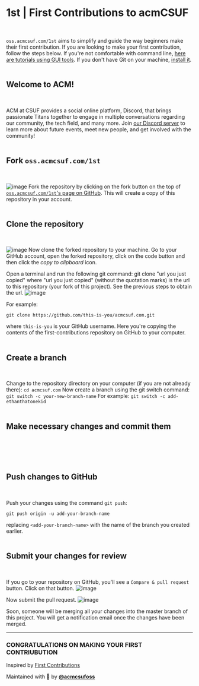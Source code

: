 # 1st | First Contributions to acmCSUF
<br>

`oss.acmcsuf.com/1st` aims to simplify and guide the way beginners make their first contribution. If you are looking to make your first contribution, follow the steps below. If you're not comfortable with command line, [here are tutorials using GUI tools](https://github.com/firstcontributions/first-contributions/blob/main/README.md#tutorials-using-other-tools). If you don't have Git on your machine, [install it](https://docs.github.com/en/get-started/getting-started-with-git/set-up-git).
<br> <br>


## Welcome to ACM!
<br>

ACM at CSUF provides a social online platform, Discord, that brings passionate Titans together to engage in multiple conversations regarding our community, the tech field, and many more. Join [our Discord server](https://acmcsuf.com/discord) to learn more about future events, meet new people, and get involved with the community!
<br> <br>

## Fork `oss.acmcsuf.com/1st`
<br>

![image](https://github.com/EvanCPSC/1st/assets/142952307/bfd366f9-8f05-4c51-ae3f-2928fbf6c0f0)
Fork the repository by clicking on the fork button on the top of [`oss.acmcsuf.com/1st`'s page on GitHub](https://github.com/acmcsufoss/1st). This will create a copy of this repository in your account.
<br> <br>

## Clone the repository
<br>

![image](https://github.com/EvanCPSC/1st/assets/142952307/6725515a-0d2f-4e30-8552-d94fd65e7352)
Now clone the forked repository to your machine. Go to your GitHub account, open the forked repository, click on the code button and then click the *copy to clipboard* icon.

Open a terminal and run the following git command: git clone "url you just copied" where "url you just copied" (without the quotation marks) is the url to this repository (your fork of this project). See the previous steps to obtain the url.
![image](https://github.com/EvanCPSC/1st/assets/142952307/fc40d06a-62d5-4ca3-bfcc-e80b3831f7d0)

For example:

`git clone https://github.com/this-is-you/acmcsuf.com.git`
    
where `this-is-you` is your GitHub username. Here you're copying the contents of the first-contributions repository on GitHub to your computer.
<br> <br>

## Create a branch
<br>

Change to the repository directory on your computer (if you are not already there): `cd acmcsuf.com`
Now create a branch using the git switch command: `git switch -c your-new-branch-name`
For example: `git switch -c add-ethanthatonekid`
<br> <br>

## Make necessary changes and commit them
<br>

<!-- TODO: Place instructions here.
Reference: https://acmcsuf.com/1st -->
<br> <br>

## Push changes to GitHub
<br>

Push your changes using the command `git push`:

`git push origin -u add-your-branch-name`

replacing `<add-your-branch-name>` with the name of the branch you created earlier.
<br> <br>

## Submit your changes for review
<br>

If you go to your repository on GitHub, you'll see a `Compare & pull request` button. Click on that button.
![image](https://github.com/EvanCPSC/1st/assets/142952307/fa97c205-7bde-45d6-94ce-141c98b14832)

Now submit the pull request.
![image](https://github.com/EvanCPSC/1st/assets/142952307/7a6cde83-7287-4cdb-9adb-995675969f5f)

Soon, someone will be merging all your changes into the master branch of this project. You will get a notification email once the changes have been merged.

---

### CONGRATULATIONS ON MAKING YOUR FIRST CONTRIUBUTION

Inspired by [First Contributions](https://github.com/firstcontributions/first-contributions#readme)

Maintained with 💚 by [**@acmcsufoss**](https://github.com/acmcsufoss)
